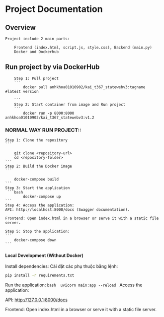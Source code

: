 # Project Documentation

## Overview
    Project include 2 main parts:

        Frontend (index.html, script.js, style.css), Backend (main.py)
        Docker and Dockerhub
## Run project by via DockerHub
        Step 1: Pull project
        ```
            docker pull anhkhoa01010902/kai_t367_statewebv3:tagname #latest version

        ```
        Step 2: Start container from image and Run project
        ```
            docker run -p 8000:8000 anhkhoa01010902/kai_t367_statewebv3:v1.2


### NORMAL WAY RUN PROJECT:: 
    Step 1: Clone the repository 
    ```

        git clone <repository-url>
        cd <repository-folder>
    ```
    Step 2: Build the Docker image
    ```

        docker-compose build
    ```
    Step 3: Start the application
     ```bash
            docker-compose up
    ```
    Step 4: Access the application:
    API: http://localhost:8000/docs (Swagger documentation).

    Frontend: Open index.html in a browser or serve it with a static file server.

    Step 5: Stop the application:
    ```
        docker-compose down
    ```
#### Local Development (Without Docker)
Install dependencies:
    Cài đặt các phụ thuộc bằng lệnh:
```bash
pip install -r requirements.txt
```

Run the application:
    ```bash 
        uvicorn main:app --reload
    ```
Access the application:

API: http://127.0.0.1:8000/docs

Frontend: Open index.html in a browser or serve it with a static file server.

